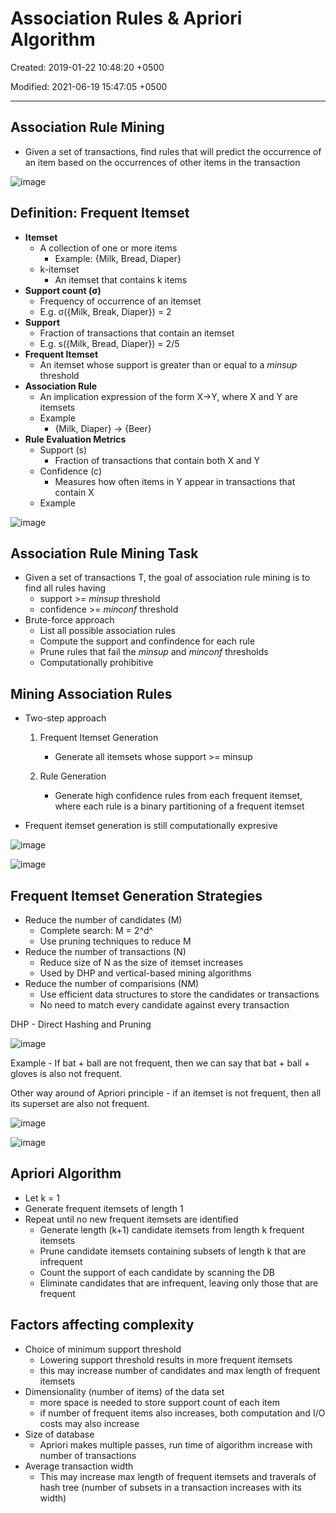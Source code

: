 # Association Rules & Apriori Algorithm

Created: 2019-01-22 10:48:20 +0500

Modified: 2021-06-19 15:47:05 +0500

---

## Association Rule Mining

- Given a set of transactions, find rules that will predict the occurrence of an item based on the occurrences of other items in the transaction

![image](media/Association-Rules-&-Apriori-Algorithm-image1.jpeg)

## Definition: Frequent Itemset

- **Itemset**
  - A collection of one or more items
    - Example: {Milk, Bread, Diaper}
  - k-itemset
    - An itemset that contains k items
- **Support count (σ)**
  - Frequency of occurrence of an itemset
  - E.g. σ({Milk, Break, Diaper}) = 2
- **Support**
  - Fraction of transactions that contain an itemset
  - E.g. s({Milk, Bread, Diaper}) = 2/5
- **Frequent Itemset**
  - An itemset whose support is greater than or equal to a *minsup* threshold
- **Association Rule**
  - An implication expression of the form X->Y, where X and Y are itemsets
  - Example
    - {Milk, Diaper} -> {Beer}
- **Rule Evaluation Metrics**
  - Support (s)
    - Fraction of transactions that contain both X and Y
  - Confidence (c)
    - Measures how often items in Y appear in transactions that contain X
  - Example

![image](media/Association-Rules-&-Apriori-Algorithm-image2.jpg)

## Association Rule Mining Task

- Given a set of transactions T, the goal of association rule mining is to find all rules having
  - support >= *minsup* threshold
  - confidence >= *minconf* threshold
- Brute-force approach
  - List all possible association rules
  - Compute the support and confindence for each rule
  - Prune rules that fail the *minsup* and *minconf* thresholds
  - Computationally prohibitive

## Mining Association Rules

- Two-step approach

    1. Frequent Itemset Generation
        - Generate all itemsets whose support >= minsup

    2. Rule Generation
        - Generate high confidence rules from each frequent itemset, where each rule is a binary partitioning of a frequent itemset
- Frequent itemset generation is still computationally expresive

![image](media/Association-Rules-&-Apriori-Algorithm-image3.png)

![image](media/Association-Rules-&-Apriori-Algorithm-image4.png)

## Frequent Itemset Generation Strategies

- Reduce the number of candidates (M)
  - Complete search: M = 2^d^
  - Use pruning techniques to reduce M
- Reduce the number of transactions (N)
  - Reduce size of N as the size of itemset increases
  - Used by DHP and vertical-based mining algorithms
- Reduce the number of comparisions (NM)
  - Use efficient data structures to store the candidates or transactions
  - No need to match every candidate against every transaction

DHP - Direct Hashing and Pruning

![image](media/Association-Rules-&-Apriori-Algorithm-image5.png)

Example - If bat + ball are not frequent, then we can say that bat + ball + gloves is also not frequent.

Other way around of Apriori principle - if an itemset is not frequent, then all its superset are also not frequent.

![image](media/Association-Rules-&-Apriori-Algorithm-image6.png)

![image](media/Association-Rules-&-Apriori-Algorithm-image7.png)

## Apriori Algorithm

- Let k = 1
- Generate frequent itemsets of length 1
- Repeat until no new frequent itemsets are identified
  - Generate length (k+1) candidate itemsets from length k frequent itemsets
  - Prune candidate itemsets containing subsets of length k that are infrequent
  - Count the support of each candidate by scanning the DB
  - Eliminate candidates that are infrequent, leaving only those that are frequent

## Factors affecting complexity

- Choice of minimum support threshold
  - Lowering support threshold results in more frequent itemsets
  - this may increase number of candidates and max length of frequent itemsets
- Dimensionality (number of items) of the data set
  - more space is needed to store support count of each item
  - if number of frequent items also increases, both computation and I/O costs may also increase
- Size of database
  - Apriori makes multiple passes, run time of algorithm increase with number of transactions
- Average transaction width
  - This may increase max length of frequent itemsets and traverals of hash tree (number of subsets in a transaction increases with its width)
